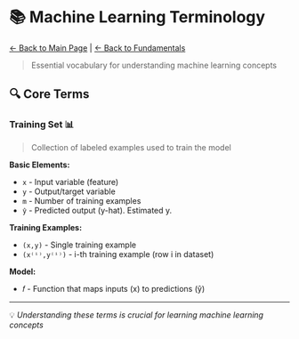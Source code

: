 # 📚 Machine Learning Terminology

[← Back to Main Page](../README.md) | [← Back to Fundamentals](README.md)

> Essential vocabulary for understanding machine learning concepts

## 🔍 Core Terms

### Training Set 📊
> Collection of labeled examples used to train the model

**Basic Elements:**
- `x` - Input variable (feature)
- `y` - Output/target variable
- `m` - Number of training examples
- `ŷ` - Predicted output (y-hat). Estimated y.

**Training Examples:**
- `(x,y)` - Single training example
- `(x⁽ⁱ⁾,y⁽ⁱ⁾)` - i-th training example (row i in dataset)

**Model:**
- 𝑓 - Function that maps inputs (x) to predictions (ŷ)

---

💡 _Understanding these terms is crucial for learning machine learning concepts_